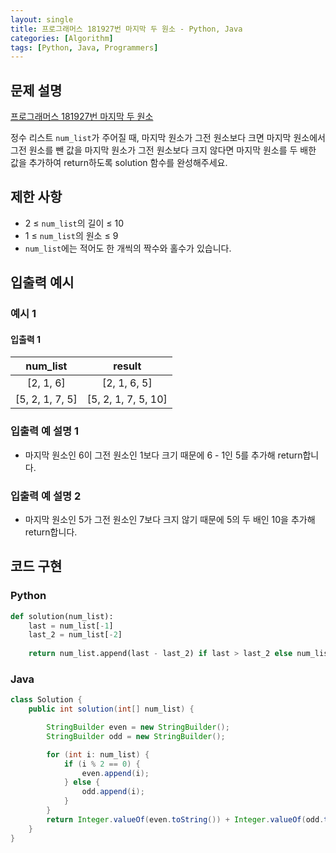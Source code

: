 ```yaml
---
layout: single
title: 프로그래머스 181927번 마지막 두 원소 - Python, Java
categories: [Algorithm]
tags: [Python, Java, Programmers]
---
```


## 문제 설명
[프로그래머스 181927번 마지막 두 원소](https://school.programmers.co.kr/learn/courses/30/lessons/181927)

정수 리스트 `num_list`가 주어질 때, 마지막 원소가 그전 원소보다 크면 마지막 원소에서 그전 원소를 뺀 값을 마지막 원소가 그전 원소보다 크지 않다면 마지막 원소를 두 배한 값을 추가하여 return하도록 solution 함수를 완성해주세요.

## 제한 사항
- 2 ≤ `num_list`의 길이 ≤ 10
- 1 ≤ `num_list`의 원소 ≤ 9
- `num_list`에는 적어도 한 개씩의 짝수와 홀수가 있습니다.

## 입출력 예시

### 예시 1

#### 입출력 1

|     num_list      |        result         |
|:-----------------:|:---------------------:|
|    \[2, 1, 6\]    |    \[2, 1, 6, 5\]     |
| \[5, 2, 1, 7, 5\] | \[5, 2, 1, 7, 5, 10\] |

### 입출력 예 설명 1

* 마지막 원소인 6이 그전 원소인 1보다 크기 때문에 6 - 1인 5를 추가해 return합니다.

### 입출력 예 설명 2

* 마지막 원소인 5가 그전 원소인 7보다 크지 않기 때문에 5의 두 배인 10을 추가해 return합니다.

## 코드 구현

### Python

```python
def solution(num_list):
    last = num_list[-1]
    last_2 = num_list[-2]  
    
    return num_list.append(last - last_2) if last > last_2 else num_list.append(last * 2)
```

### Java

```java
class Solution {
    public int solution(int[] num_list) {

        StringBuilder even = new StringBuilder();
        StringBuilder odd = new StringBuilder();

        for (int i: num_list) {
            if (i % 2 == 0) {
                even.append(i);
            } else {
                odd.append(i);
            }
        }
        return Integer.valueOf(even.toString()) + Integer.valueOf(odd.toString());
    }
}
```